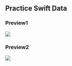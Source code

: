 ## Practice Swift Data

### Preview1
![](/Simulator%20Screen%20Recording%20-%20iPhone%2015%20Pro%20-%202024-07-28%20at%2022.09.23.gif)


### Preview2
![](/Simulator%20Screen%20Recording%20-%20iPhone%2015%20Pro%20-%202024-07-28%20at%2022.12.29.gif)